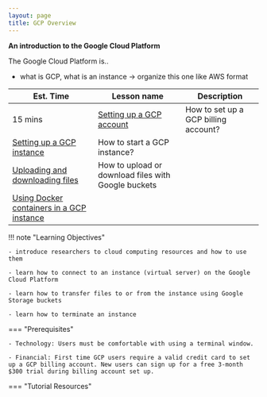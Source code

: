 ```yaml
---
layout: page
title: GCP Overview
---
```


**An introduction to the Google Cloud Platform**

The Google Cloud Platform is..

- what is GCP, what is an instance
-> organize this one like AWS format


Est. Time | Lesson name | Description
--- | --- | ---
15 mins  | [Setting up a GCP account](./gcp1.md) | How to set up a GCP billing account?
  | [Setting up a GCP instance](./gcp2.md) | How to start a GCP instance?
  | [Uploading and downloading files](./gcp3.md) | How to upload or download files with Google buckets
  | [Using Docker containers in a GCP instance](./gcp4.md) |


!!! note "Learning Objectives"

    - introduce researchers to cloud computing resources and how to use them

    - learn how to connect to an instance (virtual server) on the Google Cloud Platform

    - learn how to transfer files to or from the instance using Google Storage buckets

    - learn how to terminate an instance

=== "Prerequisites"

    - Technology: Users must be comfortable with using a terminal window.

    - Financial: First time GCP users require a valid credit card to set up a GCP billing account. New users can sign up for a free 3-month $300 trial during billing account set up.

=== "Tutorial Resources"
